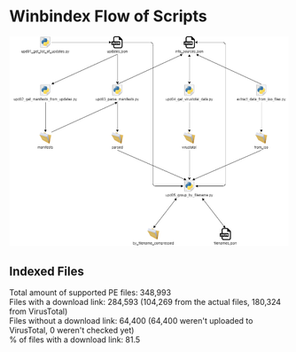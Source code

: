 # Winbindex Flow of Scripts

![winbindex-scripts-flow.png](winbindex-scripts-flow.png)

## Indexed Files

<!--FileStats-->
Total amount of supported PE files: 348,993  
Files with a download link: 284,593 (104,269 from the actual files, 180,324 from VirusTotal)  
Files without a download link: 64,400 (64,400 weren't uploaded to VirusTotal, 0 weren't checked yet)  
% of files with a download link: 81.5  
<!--/FileStats-->
